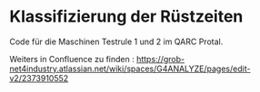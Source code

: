 # Klassifizierung der Rüstzeiten

Code für die Maschinen Testrule 1 und 2 im QARC Protal.

Weiters in Confluence zu finden : https://grob-net4industry.atlassian.net/wiki/spaces/G4ANALYZE/pages/edit-v2/2373910552
